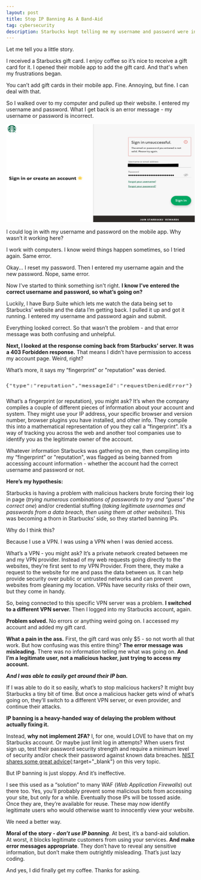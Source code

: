 ```yaml
---
layout: post
title: Stop IP Banning As A Band-Aid
tag: cybersecurity
description: Starbucks kept telling me my username and password were incorrect. But they were correct... Why couldn't I access my account and what was Starbucks doing behind the scenes?
---
```


Let me tell you a little story.

I received a Starbucks gift card. I enjoy coffee so it’s nice to receive a gift card for it. I opened their mobile app to add the gift card. And that's when my frustrations began.

<!--more-->

You can’t add gift cards in their mobile app. Fine. Annoying, but fine. I can deal with that.

So I walked over to my computer and pulled up their website. I entered my username and password. What I get back is an error message - my username or password is incorrect.

![Screenshot of error saying 'Sign in unsuccessful. The email or password you entered is not valid. Please try again.'](/assets/images/sign-in-error.jpg)

I could log in with my username and password on the mobile app. Why wasn’t it working here?

I work with computers. I know weird things happen sometimes, so I tried again. Same error.

Okay... I reset my password. Then I entered my username again and the new password. Nope, same error.

Now I've started to think something isn't right. **I know I’ve entered the correct username and password, so what’s going on?**

Luckily, I have Burp Suite which lets me watch the data being set to Starbucks’ website and the data I’m getting back. I pulled it up and got it running. I entered my username and password again and submit. 

Everything looked correct. So that wasn’t the problem - and that error message was both confusing and unhelpful.

**Next, I looked at the response coming back from Starbucks’ server. It was a 403 Forbidden response.** That means I didn’t have permission to access my account page. Weird, right? 

What’s more, it says my “fingerprint” or "reputation" was denied.

![Screenshot of JSON response from server showing {"type":"reputation","messageId":"requestDeniedError"}](/assets/images/request-denied-error.jpg)

What’s a fingerprint (or reputation), you might ask? It’s when the company compiles a couple of different pieces of information about your account and system. They might use your IP address, your specific browser and version number, browser plugins you have installed, and other info. They compile this into a mathematical representation of you they call a “fingerprint”. It’s a way of tracking you across the web and another tool companies use to identify you as the legitimate owner of the account.

Whatever information Starbucks was gathering on me, then compiling into my “fingerprint” or "reputation", was flagged as being banned from accessing account information - whether the account had the correct username and password or not.

**Here’s my hypothesis:**

Starbucks is having a problem with malicious hackers brute forcing their log in page (*trying numerous combinations of passwords to try and “guess” the correct one*) and/or credential stuffing (*taking legitimate usernames and passwords from a data breach, then using them at other websites*). This was becoming a thorn in Starbucks’ side, so they started banning IPs.

Why do I think this?

Because I use a VPN. I was using a VPN when I was denied access.

What’s a VPN - you might ask? It’s a private network created between me and my VPN provider. Instead of my web requests going directly to the websites, they’re first sent to my VPN Provider. From there, they make a request to the website for me and pass the data between us. It can help provide security over public or untrusted networks and can prevent websites from gleaning my location. VPNs have security risks of their own, but they come in handy.

So, being connected to this specific VPN server was a problem. **I switched to a different VPN server.** Then I logged into my Starbucks account, again.

**Problem solved.** No errors or anything weird going on. I accessed my account and added my gift card.

**What a pain in the ass.** First, the gift card was only $5 - so not worth all that work. But how confusing was this entire thing? **The error message was misleading.** There was no information telling me what was going on. **And I’m a legitimate user, not a malicious hacker, just trying to access my account.**

***And I was able to easily get around their IP ban.***

If I was able to do it so easily, what’s to stop malicious hackers? It might buy Starbucks a tiny bit of time. But once a malicious hacker gets wind of what’s going on, they’ll switch to a different VPN server, or even provider, and continue their attacks.

**IP banning is a heavy-handed way of delaying the problem without actually fixing it.**

Instead, **why not implement 2FA?** I, for one, would LOVE to have that on my Starbucks account. Or maybe just limit log in attempts? When users first sign up, test their password security strength and require a minimum level of security and/or check their password against known data breaches. [NIST shares some great advice](https://pages.nist.gov/800-63-3/sp800-63b.html){:target="_blank"} on this very topic.

But IP banning is just sloppy. And it’s ineffective.

I see this used as a “solution” to many WAF (*Web Application Firewalls*) out there too. Yes, you’ll probably prevent some malicious bots from accessing your site, but only for a while. Eventually those IPs will be tossed aside. Once they are, they’re available for reuse. These may now identify legitimate users who would otherwise want to innocently view your website.

We need a better way.

**Moral of the story - _don’t use IP banning_**. At best, it’s a band-aid solution. At worst, it blocks legitimate customers from using your services. **And make error messages appropriate**. They don’t have to reveal any sensitive information, but don’t make them outrightly misleading. That’s just lazy coding.

And yes, I did finally get my coffee. Thanks for asking.
